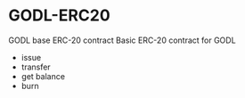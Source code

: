 # GODL-ERC20
GODL base ERC-20 contract
Basic ERC-20 contract for GODL
- issue
- transfer
- get balance
- burn

